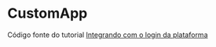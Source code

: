 # CustomApp

Código fonte do tutorial [Integrando com o login da plataforma](https://dev.senior.com.br/documentacao/integrando-com-o-login-da-plataforma/)